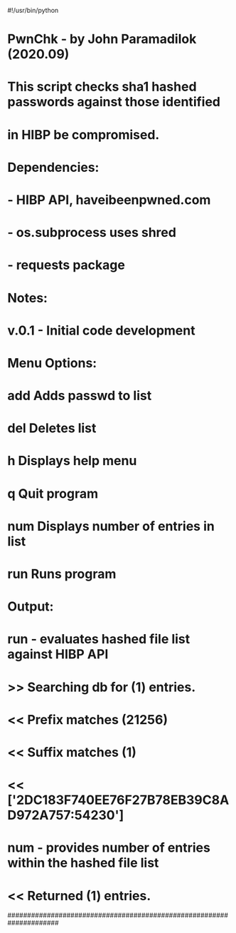 #!/usr/bin/python
# PwnChk - by John Paramadilok (2020.09)
# This script checks sha1 hashed passwords against those identified
# in HIBP be compromised.
#
# Dependencies:
#   - HIBP API, haveibeenpwned.com
#   - os.subprocess uses shred
#   - requests package
#
# Notes:
#   v.0.1 - Initial code development
#
# Menu Options:
#    add      Adds passwd to list
#    del      Deletes list
#    h        Displays help menu
#    q        Quit program
#    num      Displays number of entries in list
#    run      Runs program
#
# Output:
#   run - evaluates hashed file list against HIBP API
#       >> Searching db for (1) entries.
#       << Prefix matches (21256)
#       << Suffix matches (1)
#       << ['2DC183F740EE76F27B78EB39C8AD972A757:54230']
#   num - provides number of entries within the hashed file list
#       << Returned (1) entries.
#####################################################################
